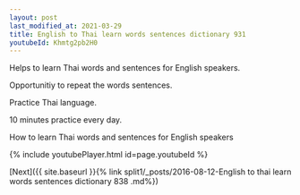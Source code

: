 ```yaml
---
layout: post
last_modified_at: 2021-03-29
title: English to Thai learn words sentences dictionary 931 
youtubeId: Khmtg2pb2H0
---
```

 
 
Helps to learn Thai words and sentences for English speakers.

Opportunitiy to repeat the words sentences. 

Practice Thai language. 
 
10 minutes practice every day. 
 
How to learn Thai words and sentences for English speakers 
 
{% include youtubePlayer.html id=page.youtubeId %}
 
 
[Next]({{ site.baseurl }}{% link  split1/_posts/2016-08-12-English to thai learn words sentences dictionary 838 .md%})
 
